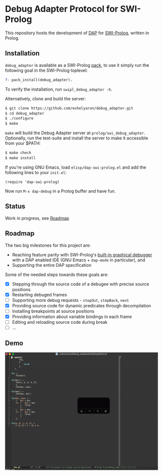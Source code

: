 # Debug Adapter Protocol for SWI-Prolog
This repository hosts the development of [DAP](https://microsoft.github.io/debug-adapter-protocol/) for [SWI-Prolog](https://www.swi-prolog.org/), written in Prolog.

## Installation

`debug_adapter` is available as a SWI-Prolog [pack](https://www.swi-prolog.org/pack/list?p=debug_adapter), to use it simply run the following goal in the SWI-Prolog toplevel:
```prolog
?- pack_install(debug_adapter).
```

To verify the installation, run `swipl_debug_adapter -h`.

Alternatively, clone and build the server:
```sh
$ git clone https://github.com/eshelyaron/debug_adapter.git
$ cd debug_adapter
$ ./configure
$ make
```

`make` will build the Debug Adapter server at `prolog/swi_debug_adapter`. Optionally, run the test-suite and install the server to make it accessible from your $PATH:
```sh
$ make check
$ make install
```

If you're using GNU Emacs, load `elisp/dap-swi-prolog.el` and add the following lines to your `init.el`:
```elisp
(require 'dap-swi-prolog)
```

Now run `M-x dap-debug` in a Prolog buffer and have fun.

## Status
Work in progress, see [Roadmap](#roadmap)

## Roadmap
The two big milestones for this project are:
* Reaching feature parity with SWI-Prolog's [built-in graphical debugger](https://www.swi-prolog.org/pldoc/man?section=guitracer) with a DAP enabled IDE (GNU Emacs + `dap-mode` in particular), and
* Supporting the entire DAP specification

Some of the needed steps towards these goals are:

- [x] Stepping through the source code of a debugee with precise source positions
- [x] Restarting debuged frames
- [ ] Supporting more debug requests - `stepOut`, `stepBack`, `next`
- [x] Providing source code for dynamic predicates through decompilation
- [ ] Installing breakpoints at source positions
- [x] Providing information about variable bindings in each frame
- [ ] Editing and reloading source code during break
- [ ] ...

## Demo
![stepIn Demo](stepIn.gif)
